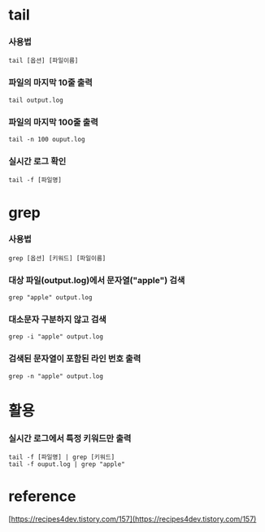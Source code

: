 # tail

### 사용법

```
tail [옵션] [파일이름]
```

### 파일의 마지막 10줄 출력

```
tail output.log
```

### 파일의 마지막 100줄 출력

```
tail -n 100 ouput.log
```

### 실시간 로그 확인

```
tail -f [파일명]
```

# grep

### 사용법

```
grep [옵션] [키워드] [파일이름]
```

### 대상 파일(output.log)에서 문자열("apple") 검색

```
grep "apple" output.log
```

### 대소문자 구분하지 않고 검색

```
grep -i "apple" output.log
```

### 검색된 문자열이 포함된 라인 번호 출력

```
grep -n "apple" output.log
```

# 활용

### 실시간 로그에서 특정 키워드만 출력

```
tail -f [파일명] | grep [키워드]
tail -f ouput.log | grep "apple"
```

# reference

[https://recipes4dev.tistory.com/157](https://recipes4dev.tistory.com/157)
